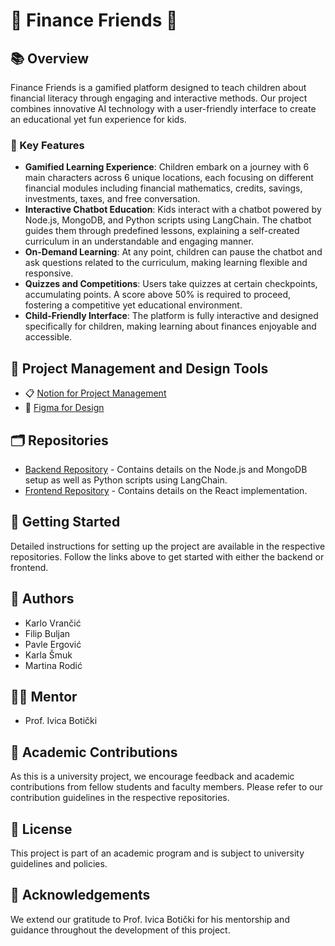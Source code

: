 # 🌟 Finance Friends 🌟

## 📚 Overview
Finance Friends is a gamified platform designed to teach children about financial literacy through engaging and interactive methods. Our project combines innovative AI technology with a user-friendly interface to create an educational yet fun experience for kids. 

### 🌈 Key Features
- **Gamified Learning Experience**: Children embark on a journey with 6 main characters across 6 unique locations, each focusing on different financial modules including financial mathematics, credits, savings, investments, taxes, and free conversation.
- **Interactive Chatbot Education**: Kids interact with a chatbot powered by Node.js, MongoDB, and Python scripts using LangChain. The chatbot guides them through predefined lessons, explaining a self-created curriculum in an understandable and engaging manner.
- **On-Demand Learning**: At any point, children can pause the chatbot and ask questions related to the curriculum, making learning flexible and responsive.
- **Quizzes and Competitions**: Users take quizzes at certain checkpoints, accumulating points. A score above 50% is required to proceed, fostering a competitive yet educational environment.
- **Child-Friendly Interface**: The platform is fully interactive and designed specifically for children, making learning about finances enjoyable and accessible.

## 🧰 Project Management and Design Tools
- 📋  [Notion for Project Management](https://kvrancic.notion.site/Projekt-R-FINANCE-FRIEND-dcb6bebd85f348d3a2020f5d7a4dfdee?pvs=4)
- 🎨  [Figma for Design](https://www.figma.com/file/5AHqaEfYj0bNcMXTiKgUHE/Finance-Friends-UI?type=design&node-id=0%3A1&mode=design&t=lhfWHWlmmc4kGdFD-1)

## 🗂 Repositories
- [Backend Repository](https://github.com/FinanceFriend/backend) - Contains details on the Node.js and MongoDB setup as well as Python scripts using LangChain.
- [Frontend Repository](https://github.com/FinanceFriend/frontend) - Contains details on the React implementation.

## 🚀 Getting Started
Detailed instructions for setting up the project are available in the respective repositories. Follow the links above to get started with either the backend or frontend.

## 👥 Authors
- Karlo Vrančić
- Filip Buljan
- Pavle Ergović
- Karla Šmuk
- Martina Rodić

## 👨‍🏫 Mentor
- Prof. Ivica Botički

## 🤝 Academic Contributions
As this is a university project, we encourage feedback and academic contributions from fellow students and faculty members. Please refer to our contribution guidelines in the respective repositories.

## 📜 License
This project is part of an academic program and is subject to university guidelines and policies.

## 🙏 Acknowledgements
We extend our gratitude to Prof. Ivica Botički for his mentorship and guidance throughout the development of this project.



